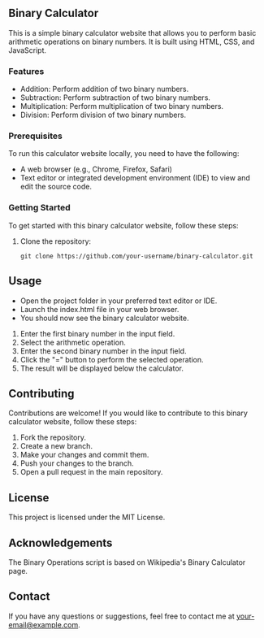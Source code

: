 ## Binary Calculator

This is a simple binary calculator website that allows you to perform basic arithmetic operations on binary numbers. It is built using HTML, CSS, and JavaScript.

### Features

- Addition: Perform addition of two binary numbers.
- Subtraction: Perform subtraction of two binary numbers.
- Multiplication: Perform multiplication of two binary numbers.
- Division: Perform division of two binary numbers.

### Prerequisites

To run this calculator website locally, you need to have the following:

- A web browser (e.g., Chrome, Firefox, Safari)
- Text editor or integrated development environment (IDE) to view and edit the source code.

### Getting Started

To get started with this binary calculator website, follow these steps:

1. Clone the repository:

   ```shell
   git clone https://github.com/your-username/binary-calculator.git

## Usage

- Open the project folder in your preferred text editor or IDE.
- Launch the index.html file in your web browser.
- You should now see the binary calculator website.

1. Enter the first binary number in the input field.
2. Select the arithmetic operation.
3. Enter the second binary number in the input field.
4. Click the "=" button to perform the selected operation.
5. The result will be displayed below the calculator.

## Contributing

Contributions are welcome! If you would like to contribute to this binary calculator website, follow these steps:

1. Fork the repository.
2. Create a new branch.
3. Make your changes and commit them.
4. Push your changes to the branch.
5. Open a pull request in the main repository.

## License
This project is licensed under the MIT License.

## Acknowledgements
The Binary Operations script is based on Wikipedia's Binary Calculator page.

## Contact
If you have any questions or suggestions, feel free to contact me at your-email@example.com.
